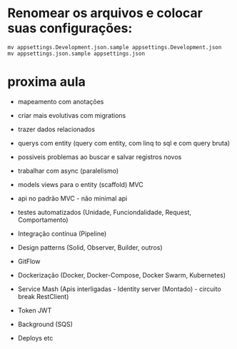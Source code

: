 # Renomear os arquivos e colocar suas configurações:
```shell
mv appsettings.Development.json.sample appsettings.Development.json
mv appsettings.json.sample appsettings.json
```

# proxima aula
- mapeamento com anotações
- criar mais evolutivas com migrations
- trazer dados relacionados
- querys com entity (query com entity, com linq to sql e com query bruta)
- possiveis problemas ao buscar e salvar registros novos
- trabalhar com async (paralelismo)

- models views para o entity (scaffold) MVC
- api no padrão MVC - não minimal api
- testes automatizados (Unidade, Funciondalidade, Request, Comportamento)
- Integração contínua (Pipeline)
- Design patterns (Solid, Observer, Builder, outros)
- GitFlow
- Dockerização (Docker, Docker-Compose, Docker Swarm, Kubernetes)
- Service Mash (Apis interligadas - Identity server (Montado) - circuito break RestClient)
- Token JWT
- Background (SQS)
- Deploys etc
